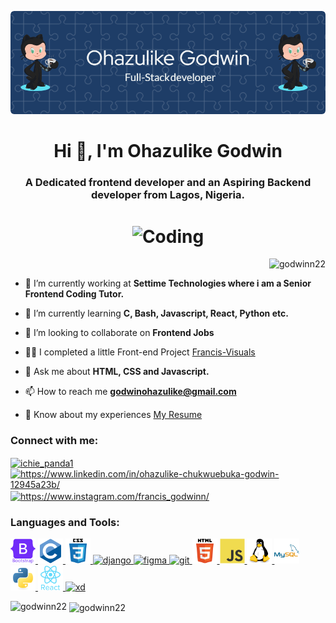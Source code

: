 ![Header](https://github.com/Godwinn22/Godwinn22/blob/main/github-header-image%20(2).png)
<h1 align="center">Hi 👋, I'm Ohazulike Godwin</h1>
<h3 align="center">A Dedicated frontend developer and an Aspiring Backend developer from Lagos, Nigeria.</h3>
<h1 align="center"><img src="https://camo.githubusercontent.com/cae12fddd9d6982901d82580bdf321d81fb299141098ca1c2d4891870827bf17/68747470733a2f2f6d69726f2e6d656469756d2e636f6d2f6d61782f313336302f302a37513379765349765f7430696f4a2d5a2e676966" alt="Coding" width="400px">
</h1>

<p align="right"> <img src="https://komarev.com/ghpvc/?username=godwinn22&label=Profile%20views&color=0e75b6&style=flat" alt="godwinn22" /> </p>

- 🔭 I’m currently working at **Settime Technologies where i am a Senior Frontend Coding Tutor.**

- 🌱 I’m currently learning **C, Bash, Javascript, React, Python etc.**

- 👯 I’m looking to collaborate on **Frontend Jobs**

- 👨‍💻 I completed a little Front-end Project [Francis-Visuals](https://godwinn22.github.io/Francis-Visuals/)

- 💬 Ask me about **HTML, CSS and Javascript.**

- 📫 How to reach me **godwinohazulike@gmail.com**

- 📄 Know about my experiences [My Resume](https://drive.google.com/file/d/1xXvfxpkMxVgl66PMD6U_vf5xU6Cn3UJQ/view?usp=sharing)

<h3 align="left">Connect with me:</h3>
<p align="left">
<a href="https://twitter.com/ichie_panda1" target="blank"><img align="center" src="https://raw.githubusercontent.com/rahuldkjain/github-profile-readme-generator/master/src/images/icons/Social/twitter.svg" alt="ichie_panda1" height="30" width="40" /></a>
<a href="https://linkedin.com/in/https://www.linkedin.com/in/ohazulike-chukwuebuka-godwin-12945a23b/" target="blank"><img align="center" src="https://raw.githubusercontent.com/rahuldkjain/github-profile-readme-generator/master/src/images/icons/Social/linked-in-alt.svg" alt="https://www.linkedin.com/in/ohazulike-chukwuebuka-godwin-12945a23b/" height="30" width="40" /></a>
<a href="https://instagram.com/https://www.instagram.com/francis_godwinn/" target="blank"><img align="center" src="https://raw.githubusercontent.com/rahuldkjain/github-profile-readme-generator/master/src/images/icons/Social/instagram.svg" alt="https://www.instagram.com/francis_godwinn/" height="30" width="40" /></a>
</p>

<h3 align="left">Languages and Tools:</h3>
<p align="left"> <a href="https://getbootstrap.com" target="_blank" rel="noreferrer"> <img src="https://raw.githubusercontent.com/devicons/devicon/master/icons/bootstrap/bootstrap-plain-wordmark.svg" alt="bootstrap" width="40" height="40"/> </a> <a href="https://www.cprogramming.com/" target="_blank" rel="noreferrer"> <img src="https://raw.githubusercontent.com/devicons/devicon/master/icons/c/c-original.svg" alt="c" width="40" height="40"/> </a> <a href="https://www.w3schools.com/css/" target="_blank" rel="noreferrer"> <img src="https://raw.githubusercontent.com/devicons/devicon/master/icons/css3/css3-original-wordmark.svg" alt="css3" width="40" height="40"/> </a> <a href="https://www.djangoproject.com/" target="_blank" rel="noreferrer"> <img src="https://cdn.worldvectorlogo.com/logos/django.svg" alt="django" width="40" height="40"/> </a> <a href="https://www.figma.com/" target="_blank" rel="noreferrer"> <img src="https://www.vectorlogo.zone/logos/figma/figma-icon.svg" alt="figma" width="40" height="40"/> </a> <a href="https://git-scm.com/" target="_blank" rel="noreferrer"> <img src="https://www.vectorlogo.zone/logos/git-scm/git-scm-icon.svg" alt="git" width="40" height="40"/> </a> <a href="https://www.w3.org/html/" target="_blank" rel="noreferrer"> <img src="https://raw.githubusercontent.com/devicons/devicon/master/icons/html5/html5-original-wordmark.svg" alt="html5" width="40" height="40"/> </a> <a href="https://developer.mozilla.org/en-US/docs/Web/JavaScript" target="_blank" rel="noreferrer"> <img src="https://raw.githubusercontent.com/devicons/devicon/master/icons/javascript/javascript-original.svg" alt="javascript" width="40" height="40"/> </a> <a href="https://www.linux.org/" target="_blank" rel="noreferrer"> <img src="https://raw.githubusercontent.com/devicons/devicon/master/icons/linux/linux-original.svg" alt="linux" width="40" height="40"/> </a> <a href="https://www.mysql.com/" target="_blank" rel="noreferrer"> <img src="https://raw.githubusercontent.com/devicons/devicon/master/icons/mysql/mysql-original-wordmark.svg" alt="mysql" width="40" height="40"/> </a> <a href="https://www.python.org" target="_blank" rel="noreferrer"> <img src="https://raw.githubusercontent.com/devicons/devicon/master/icons/python/python-original.svg" alt="python" width="40" height="40"/> </a> <a href="https://reactjs.org/" target="_blank" rel="noreferrer"> <img src="https://raw.githubusercontent.com/devicons/devicon/master/icons/react/react-original-wordmark.svg" alt="react" width="40" height="40"/> </a> <a href="https://www.adobe.com/products/xd.html" target="_blank" rel="noreferrer"> <img src="https://cdn.worldvectorlogo.com/logos/adobe-xd.svg" alt="xd" width="40" height="40"/> </a> </p>

<p><img align="left" src="https://github-readme-stats.vercel.app/api/top-langs?username=godwinn22&show_icons=true&locale=en&layout=compact" alt="godwinn22" /></p>

<p>&nbsp;<img align="center" src="https://github-readme-stats.vercel.app/api?username=godwinn22&show_icons=true&locale=en" alt="godwinn22" /></p>
